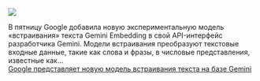 <!--2025-03-08 05:19:21-->
<div class="yb">
  <div class="rss smaller1 habr"><img src="https://habrastorage.org/getpro/habr/upload_files/a02/62c/c80/a0262cc803b4081cb2ac84199203ba0f.jpg" /><p>В пятницу Google добавила новую экспериментальную модель «встраивания» текста Gemini Embedding в свой API-интерфейс разработчика Gemini. Модели встраивания преобразуют текстовые входные данные, такие как слова и фразы, в числовые представления, известные как... <br><a class="light" href="https://habr.com/ru/companies/bothub/news/889094/?utm_source=habrahabr&utm_medium=rss&utm_campaign=889094">Google представляет новую модель встраивания текста на базе Gemini</a></div>
</div>

